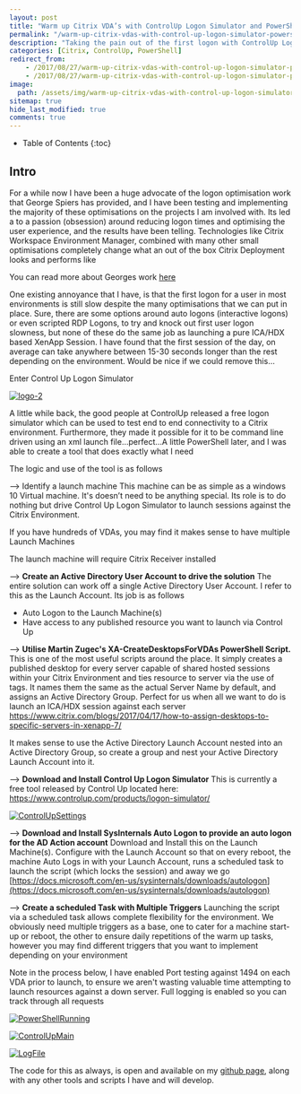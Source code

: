 ```yaml
---
layout: post
title: "Warm up Citrix VDA’s with ControlUp Logon Simulator and PowerShell"
permalink: "/warm-up-citrix-vdas-with-control-up-logon-simulator-powershell/"
description: "Taking the pain out of the first logon with ControlUp Logon Sim and PowerShell"
categories: [Citrix, ControlUp, PowerShell]
redirect_from: 
    - /2017/08/27/warm-up-citrix-vdas-with-control-up-logon-simulator-powershell
    - /2017/08/27/warm-up-citrix-vdas-with-control-up-logon-simulator-powershell/
image:
  path: /assets/img/warm-up-citrix-vdas-with-control-up-logon-simulator-powershell/post_default_image.jpg
sitemap: true
hide_last_modified: true
comments: true
---
```


<!--excerpt-->

-  Table of Contents
{:toc}

## Intro

For a while now I have been a huge advocate of the logon optimisation work that George Spiers has provided, and I have been testing and implementing the majority of these optimisations on the projects I am involved with. Its led a to a passion (obsession) around reducing logon times and optimising the user experience, and the results have been telling. Technologies like Citrix Workspace Environment Manager, combined with many other small optimisations completely change what an out of the box Citrix Deployment looks and performs like

You can read more about Georges work [here](http://www.jgspiers.com/)

One existing annoyance that I have, is that the first logon for a user in most environments is still slow despite the many optimisations that we can put in place. Sure, there are some options around auto logons (interactive logons) or even scripted RDP Logons, to try and knock out first user logon slowness, but none of these do the same job as launching a pure ICA/HDX based XenApp Session. I have found that the first session of the day, on average can take anywhere between 15-30 seconds longer than the rest depending on the environment. Would be nice if we could remove this…

Enter Control Up Logon Simulator

[![logo-2]({{site.baseurl}}/assets/img/warm-up-citrix-vdas-with-control-up-logon-simulator-powershell/logo-2.png)]({{site.baseurl}}/assets/img/warm-up-citrix-vdas-with-control-up-logon-simulator-powershell/logo-2.png)

A little while back, the good people at ControlUp released a free logon simulator which can be used to test end to end connectivity to a Citrix environment. Furthermore, they made it possible for it to be command line driven using an xml launch file…perfect…A little PowerShell later, and I was able to create a tool that does exactly what I need

The logic and use of the tool is as follows

--> Identify a launch machine
This machine can be as simple as a windows 10 Virtual machine. It's doesn’t need to be anything special. Its role is to do nothing but drive Control Up Logon Simulator to launch sessions against the Citrix Environment.

If you have hundreds of VDAs, you may find it makes sense to have multiple Launch Machines

The launch machine will require Citrix Receiver installed

--> **Create an Active Directory User Account to drive the solution**
The entire solution can work off a single Active Directory User Account. I refer to this as the Launch Account. Its job is as follows

-  Auto Logon to the Launch Machine(s)
-  Have access to any published resource you want to launch via Control Up

--> **Utilise Martin Zugec's XA-CreateDesktopsForVDAs PowerShell Script.**
This is one of the most useful scripts around the place. It simply creates a published desktop for every server capable of shared hosted sessions within your Citrix Environment and ties resource to server via the use of tags. It names them the same as the actual Server Name by default, and assigns an Active Directory Group. Perfect for us when all we want to do is launch an ICA/HDX session against each server
<https://www.citrix.com/blogs/2017/04/17/how-to-assign-desktops-to-specific-servers-in-xenapp-7/>

It makes sense to use the Active Directory Launch Account nested into an Active Directory Group, so create a group and nest your Active Directory Launch Account into it.

--> **Download and Install Control Up Logon Simulator**
This is currently a free tool released by Control Up located here:
<https://www.controlup.com/products/logon-simulator/>

[![ControlUpSettings]({{site.baseurl}}/assets/img/warm-up-citrix-vdas-with-control-up-logon-simulator-powershell/ControlUpSettings.jpg)]({{site.baseurl}}/assets/img/warm-up-citrix-vdas-with-control-up-logon-simulator-powershell/ControlUpSettings.jpg)

--> **Download and Install SysInternals Auto Logon to provide an auto logon for the AD Action account**
Download and Install this on the Launch Machine(s). Configure with the Launch Account so that on every reboot, the machine Auto Logs in with your Launch Account, runs a scheduled task to launch the script (which locks the session) and away we go [https://docs.microsoft.com/en-us/sysinternals/downloads/autologon](https://docs.microsoft.com/en-us/sysinternals/downloads/autologon)

--> **Create a scheduled Task with Multiple Triggers**
Launching the script via a scheduled task allows complete flexibility for the environment. We obviously need multiple triggers as a base, one to cater for a machine start-up or reboot, the other to ensure daily repetitions of the warm up tasks, however you may find different triggers that you want to implement depending on your environment

Note in the process below, I have enabled Port testing against 1494 on each VDA prior to launch, to ensure we aren't wasting valuable time attempting to launch resources against a down server. Full logging is enabled so you can track through all requests

[![PowerShellRunning]({{site.baseurl}}/assets/img/warm-up-citrix-vdas-with-control-up-logon-simulator-powershell/PowerShellRunning.jpg)]({{site.baseurl}}/assets/img/warm-up-citrix-vdas-with-control-up-logon-simulator-powershell/PowerShellRunning.jpg)

[![ControlUpMain]({{site.baseurl}}/assets/img/warm-up-citrix-vdas-with-control-up-logon-simulator-powershell/ControlUpMain.jpg)]({{site.baseurl}}/assets/img/warm-up-citrix-vdas-with-control-up-logon-simulator-powershell/ControlUpMain.jpg)

[![LogFile]({{site.baseurl}}/assets/img/warm-up-citrix-vdas-with-control-up-logon-simulator-powershell/LogFile.jpg)]({{site.baseurl}}/assets/img/warm-up-citrix-vdas-with-control-up-logon-simulator-powershell/LogFile.jpg)

The code for this as always, is open and available on my [github page](https://github.com/JamesKindon/VDAWarmUp), along with any other tools and scripts I have and will develop.
